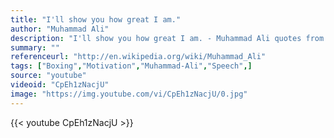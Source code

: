 ```yaml
---
title: "I'll show you how great I am."
author: "Muhammad Ali"
description: "I'll show you how great I am. - Muhammad Ali quotes from GetInspired365.com"
summary: ""
referenceurl: "http://en.wikipedia.org/wiki/Muhammad_Ali"
tags: ["Boxing","Motivation","Muhammad-Ali","Speech",]
source: "youtube"
videoid: "CpEh1zNacjU"
image: "https://img.youtube.com/vi/CpEh1zNacjU/0.jpg"
---
```


{{< youtube CpEh1zNacjU >}}
